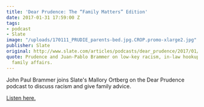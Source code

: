 ```yaml
---
title: 'Dear Prudence: The “Family Matters” Edition'
date: 2017-01-31 17:59:00 Z
tags:
- podcast
- Slate
image: "/uploads/170111_PRUDIE_parents-bed.jpg.CROP.promo-xlarge2.jpg"
publisher: Slate
original: http://www.slate.com/articles/podcasts/dear_prudence/2017/01/dear_prudence_podcast_the_family_matters_edition.html
quote: Prudence and Juan-Pablo Brammer on low-key racism, in-law hookups, and other
  family affairs.
---
```


John Paul Brammer joins Slate's Mallory Ortberg on the Dear Prudence podcast to discuss racism and give family advice.

[Listen here.](http://www.slate.com/articles/podcasts/dear_prudence/2017/01/dear_prudence_podcast_the_family_matters_edition.html)